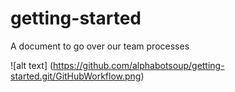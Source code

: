 # getting-started
A document to go over our team processes

![alt text] (https://github.com/alphabotsoup/getting-started.git/GitHubWorkflow.png)

